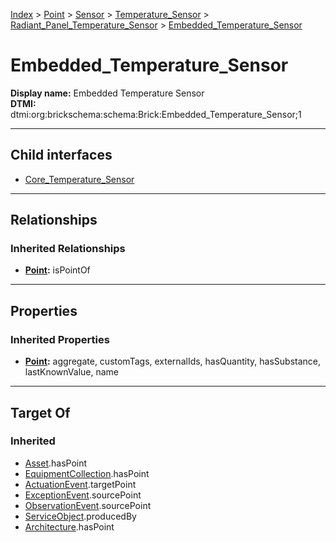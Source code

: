 [Index](../../../../../Index.md) > [Point](../../../../Point.md) > [Sensor](../../../Sensor.md) > [Temperature_Sensor](../../Temperature_Sensor.md) > [Radiant_Panel_Temperature_Sensor](../Radiant_Panel_Temperature_Sensor.md) > [Embedded_Temperature_Sensor](#)
# Embedded_Temperature_Sensor

**Display name:** Embedded Temperature Sensor<br />
**DTMI:** dtmi:org:brickschema:schema:Brick:Embedded_Temperature_Sensor;1

---

## Child interfaces
* [Core_Temperature_Sensor](Core_Temperature_Sensor.md)

---

## Relationships

### Inherited Relationships
* **[Point](../../../../Point.md):** isPointOf

---

## Properties

### Inherited Properties
* **[Point](../../../../Point.md):** aggregate, customTags, externalIds, hasQuantity, hasSubstance, lastKnownValue, name

---

## Target Of
### Inherited
* [Asset](../../../../../Asset/Asset.md).hasPoint
* [EquipmentCollection](../../../../../Collection/AssetCollection/EquipmentCollection/EquipmentCollection.md).hasPoint
* [ActuationEvent](../../../../../Event/PointEvent/ActuationEvent.md).targetPoint
* [ExceptionEvent](../../../../../Event/PointEvent/ExceptionEvent.md).sourcePoint
* [ObservationEvent](../../../../../Event/PointEvent/ObservationEvent.md).sourcePoint
* [ServiceObject](../../../../../Information/ServiceObject/ServiceObject.md).producedBy
* [Architecture](../../../../../Space/Architecture/Architecture.md).hasPoint

